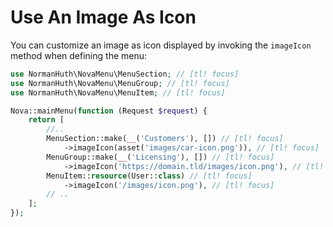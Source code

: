 # Use An Image As Icon

You can customize an image as icon displayed by invoking the `imageIcon` method when defining the menu:

```php
use NormanHuth\NovaMenu\MenuSection; // [tl! focus]
use NormanHuth\NovaMenu\MenuGroup; // [tl! focus]
use NormanHuth\NovaMenu\MenuItem; // [tl! focus]

Nova::mainMenu(function (Request $request) {
    return [
        //..
        MenuSection::make(__('Customers'), []) // [tl! focus]
            ->imageIcon(asset('images/car-icon.png')), // [tl! focus]
        MenuGroup::make(__('Licensing'), []) // [tl! focus]
            ->imageIcon('https://domain.tld/images/icon.png'), // [tl! focus]
        MenuItem::resource(User::class) // [tl! focus]
            ->imageIcon('/images/icon.png'), // [tl! focus]
        // ..
    ];
});
```

